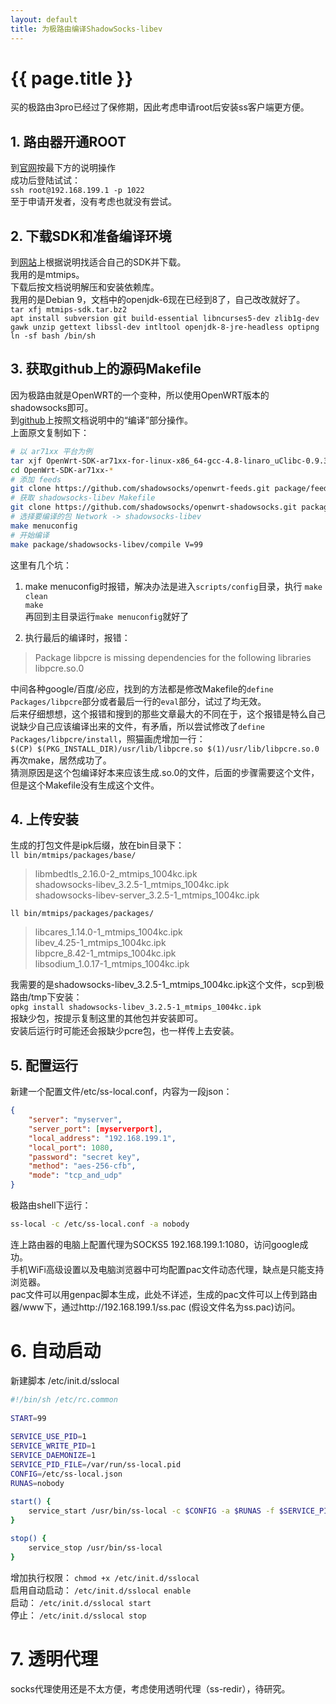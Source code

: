 ```yaml
---
layout: default
title: 为极路由编译ShadowSocks-libev
---
```


# {{ page.title }}

买的极路由3pro已经过了保修期，因此考虑申请root后安装ss客户端更方便。  
## 1. 路由器开通ROOT
到[官网](http://doc.hiwifi.com/)按最下方的说明操作  
成功后登陆试试：  
`ssh root@192.168.199.1 -p 1022`  
至于申请开发者，没有考虑也就没有尝试。  

## 2. 下载SDK和准备编译环境
到[网站](http://doc.hiwifi.com/docs/sdk_usage)上根据说明找适合自己的SDK并下载。  
我用的是mtmips。  
下载后按文档说明解压和安装依赖库。  
我用的是Debian 9，文档中的openjdk-6现在已经到8了，自己改改就好了。  
`tar xfj mtmips-sdk.tar.bz2`  
`apt install subversion git build-essential libncurses5-dev zlib1g-dev gawk unzip gettext libssl-dev intltool openjdk-8-jre-headless optipng`  
`ln -sf bash /bin/sh`  

## 3. 获取github上的源码Makefile
因为极路由就是OpenWRT的一个变种，所以使用OpenWRT版本的shadowsocks即可。  
到[github](https://github.com/shadowsocks/openwrt-shadowsocks)上按照文档说明中的“编译”部分操作。  
上面原文复制如下：  
```bash  
# 以 ar71xx 平台为例
tar xjf OpenWrt-SDK-ar71xx-for-linux-x86_64-gcc-4.8-linaro_uClibc-0.9.33.2.tar.bz2
cd OpenWrt-SDK-ar71xx-*
# 添加 feeds
git clone https://github.com/shadowsocks/openwrt-feeds.git package/feeds
# 获取 shadowsocks-libev Makefile
git clone https://github.com/shadowsocks/openwrt-shadowsocks.git package/shadowsocks-libev
# 选择要编译的包 Network -> shadowsocks-libev
make menuconfig
# 开始编译
make package/shadowsocks-libev/compile V=99
```  
这里有几个坑：
1. make menuconfig时报错，解决办法是进入`scripts/config`目录，执行
`make clean`  
`make`  
再回到主目录运行`make menuconfig`就好了  

2. 执行最后的编译时，报错：  
> Package libpcre is missing dependencies for the following libraries   
> libpcre.so.0  

中间各种google/百度/必应，找到的方法都是修改Makefile的`define Packages/libpcre`部分或者最后一行的`eval`部分，试过了均无效。  
后来仔细想想，这个报错和搜到的那些文章最大的不同在于，这个报错是特么自己说缺少自己应该编译出来的文件，有矛盾，所以尝试修改了`define Packages/libpcre/install`，照猫画虎增加一行：   
`$(CP) $(PKG_INSTALL_DIR)/usr/lib/libpcre.so $(1)/usr/lib/libpcre.so.0`  
再次make，居然成功了。  
猜测原因是这个包编译好本来应该生成.so.0的文件，后面的步骤需要这个文件，但是这个Makefile没有生成这个文件。  

## 4. 上传安装
生成的打包文件是ipk后缀，放在bin目录下：  
`ll bin/mtmips/packages/base/`  
> libmbedtls_2.16.0-2_mtmips_1004kc.ipk  
> shadowsocks-libev_3.2.5-1_mtmips_1004kc.ipk  
> shadowsocks-libev-server_3.2.5-1_mtmips_1004kc.ipk  

`ll bin/mtmips/packages/packages/`  
> libcares_1.14.0-1_mtmips_1004kc.ipk  
> libev_4.25-1_mtmips_1004kc.ipk  
> libpcre_8.42-1_mtmips_1004kc.ipk  
> libsodium_1.0.17-1_mtmips_1004kc.ipk  

我需要的是shadowsocks-libev_3.2.5-1_mtmips_1004kc.ipk这个文件，scp到极路由/tmp下安装：  
`opkg install shadowsocks-libev_3.2.5-1_mtmips_1004kc.ipk`  
报缺少包，按提示复制这里的其他包并安装即可。  
安装后运行时可能还会报缺少pcre包，也一样传上去安装。  

## 5. 配置运行
新建一个配置文件/etc/ss-local.conf，内容为一段json：  
```json
{
	"server": "myserver",
	"server_port": [myserverport],
	"local_address": "192.168.199.1",
	"local_port": 1080,
	"password": "secret key",
	"method": "aes-256-cfb",
	"mode": "tcp_and_udp"
}
```  
极路由shell下运行：
```bash
ss-local -c /etc/ss-local.conf -a nobody
```  
连上路由器的电脑上配置代理为SOCKS5 192.168.199.1:1080，访问google成功。  
手机WiFi高级设置以及电脑浏览器中可均配置pac文件动态代理，缺点是只能支持浏览器。  
pac文件可以用genpac脚本生成，此处不详述，生成的pac文件可以上传到路由器/www下，通过http://192.168.199.1/ss.pac (假设文件名为ss.pac)访问。

# 6. 自动启动
新建脚本 /etc/init.d/sslocal  
```bash	
#!/bin/sh /etc/rc.common
 
START=99
 
SERVICE_USE_PID=1
SERVICE_WRITE_PID=1
SERVICE_DAEMONIZE=1
SERVICE_PID_FILE=/var/run/ss-local.pid
CONFIG=/etc/ss-local.json
RUNAS=nobody
 
start() {
	service_start /usr/bin/ss-local -c $CONFIG -a $RUNAS -f $SERVICE_PID_FILE
}

stop() {
	service_stop /usr/bin/ss-local
}
```  
增加执行权限： `chmod +x /etc/init.d/sslocal`  
启用自动启动： `/etc/init.d/sslocal enable`  
启动： `/etc/init.d/sslocal start`  
停止： `/etc/init.d/sslocal stop`  

# 7. 透明代理
socks代理使用还是不太方便，考虑使用透明代理（ss-redir），待研究。
